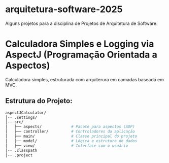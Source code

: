 # arquitetura-software-2025
Alguns projetos para a disciplina de Projetos de Arquitetura de Software.

# Calculadora Simples e Logging via AspectJ (Programação Orientada a Aspectos)
Calculadora simples, estruturada com arquiterura em camadas baseada em MVC. 

<h2 id="structure"> Estrutura do Projeto:</h2>

```bash
aspectJCalculator/
│-- .settings/
│-- src/
│   ├── aspects/             # Pacote para aspectos (AOP)
│   ├── controller/          # Controladores da aplicação
│   ├── main/                # Classe principal do projeto
│   ├── model/               # Lógica e estrutura de dados
│   ├── view/                # Interface com o usuário
│-- .classpath               
│-- .project                 
```

